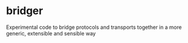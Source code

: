 # bridger

Experimental code to bridge protocols and transports together in a more generic, extensible and sensible way